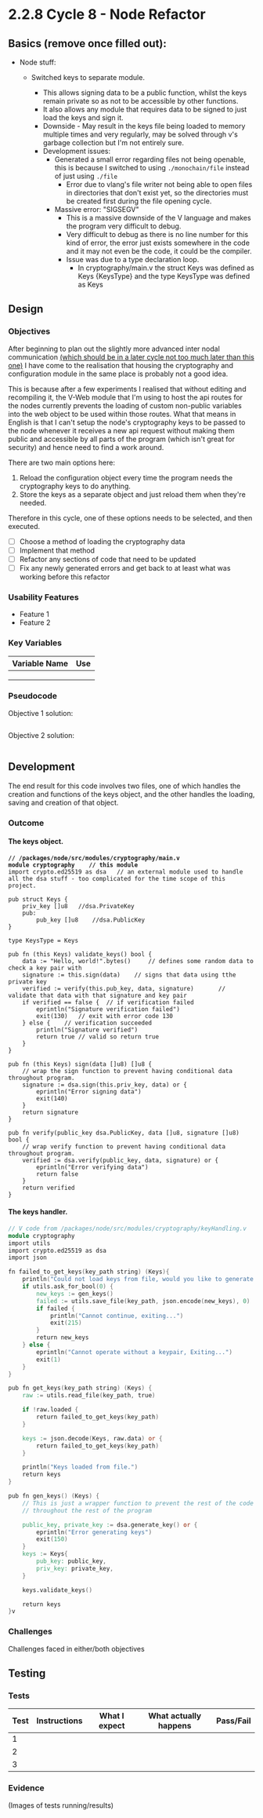 # 2.2.8 Cycle 8 - Node Refactor

## Basics (remove once filled out):

* Node stuff:
  *   Switched keys to separate module.

      * This allows signing data to be a public function, whilst the keys remain private so as not to be accessible by other functions.
      * It also allows any module that requires data to be signed to just load the keys and sign it.
      * Downside - May result in the keys file being loaded to memory multiple times and very regularly, may be solved through v's garbage collection but I'm not entirely sure.&#x20;
      * Development issues:
        * Generated a small error regarding files not being openable, this is because I switched to using `./monochain/file` instead of just using `./file`
          * Error due to vlang's file writer not being able to open files in directories that don't exist yet, so the directories must be created first during the file opening cycle.
        * Massive error: "SIGSEGV"
          * This is a massive downside of the V language and makes the program very difficult to debug.
          * Very difficult to debug as there is no line number for this kind of error, the error just exists somewhere in the code and it may not even be the code, it could be the compiler.
          * Issue was due to a type declaration loop.
            * In cryptography/main.v the struct Keys was defined as Keys {KeysType} and the type KeysType was defined as Keys



## Design

### Objectives

After beginning to plan out the slightly more advanced inter nodal communication [(which should be in a later cycle not too much later than this one)](needs-code-2.2.9-cycle-9-basic-inter-nodal-communication.md) I have come to the realisation that housing the cryptography and configuration module in the same place is probably not a good idea.&#x20;

This is because after a few experiments I realised that without editing and recompiling it, the V-Web module that I'm using to host the api routes for the nodes currently prevents the loading of custom non-public variables into the web object to be used within those routes. What that means in English is that I can't setup the node's cryptography keys to be passed to the node whenever it receives a new api request without making them public and accessible by all parts of the program (which isn't great for security) and hence need to find a work around.

There are two main options here:

1. Reload the configuration object every time the program needs the cryptography keys to do anything.
2. Store the keys as a separate object and just reload them when they're needed.

Therefore in this cycle, one of these options needs to be selected, and then executed.

* [ ] Choose a method of loading the cryptography data
* [ ] Implement that method
* [ ] Refactor any sections of code that need to be updated
* [ ] Fix any newly generated errors and get back to at least what was working before this refactor

### Usability Features

* Feature 1
* Feature 2

### Key Variables

| Variable Name | Use |
| ------------- | --- |
|               |     |
|               |     |
|               |     |

### Pseudocode

Objective 1 solution:

```
```

Objective 2 solution:

```
```

## Development

The end result for this code involves two files, one of which handles the creation and functions of the keys object, and the other handles the loading, saving and creation of that object.

### Outcome

#### The keys object.

<pre class="language-v"><code class="lang-v"><strong>// /packages/node/src/modules/cryptography/main.v
</strong><strong>module cryptography	// this module
</strong>import crypto.ed25519 as dsa	// an external module used to handle all the dsa stuff - too complicated for the time scope of this project.

pub struct Keys {
	priv_key []u8	//dsa.PrivateKey
	pub: 
		pub_key []u8	//dsa.PublicKey
}

type KeysType = Keys

pub fn (this Keys) validate_keys() bool {
	data := "Hello, world!".bytes()		// defines some random data to check a key pair with
	signature := this.sign(data)	// signs that data using tthe private key
	verified := verify(this.pub_key, data, signature)		// validate that data with that signature and key pair
	if verified == false {	// if verification failed
		eprintln("Signature verification failed")
		exit(130)	// exit with error code 130
	} else {	// verification succeeded
		println("Signature verified")
		return true	// valid so return true
	}
}

pub fn (this Keys) sign(data []u8) []u8 {
	// wrap the sign function to prevent having conditional data throughout program.
	signature := dsa.sign(this.priv_key, data) or {
		eprintln("Error signing data")
		exit(140)
	}
	return signature
}

pub fn verify(public_key dsa.PublicKey, data []u8, signature []u8) bool {
	// wrap verify function to prevent having conditional data throughout program.
	verified := dsa.verify(public_key, data, signature) or {
		eprintln("Error verifying data")
		return false
	}
	return verified
}	</code></pre>

#### The keys handler.

```v
// V code from /packages/node/src/modules/cryptography/keyHandling.v
module cryptography
import utils
import crypto.ed25519 as dsa
import json

fn failed_to_get_keys(key_path string) (Keys){
	println("Could not load keys from file, would you like to generate a new pair?")
	if utils.ask_for_bool(0) {
		new_keys := gen_keys()
		failed := utils.save_file(key_path, json.encode(new_keys), 0)
		if failed {
			println("Cannot continue, exiting...")
			exit(215)
		}
		return new_keys
	} else {
		eprintln("Cannot operate without a keypair, Exiting...")
		exit(1)
	}
}

pub fn get_keys(key_path string) (Keys) {
	raw := utils.read_file(key_path, true)

	if !raw.loaded {
		return failed_to_get_keys(key_path)
	}

	keys := json.decode(Keys, raw.data) or {
		return failed_to_get_keys(key_path)
	}

	println("Keys loaded from file.")
	return keys
}

pub fn gen_keys() (Keys) {
	// This is just a wrapper function to prevent the rest of the code having to deal with keys being incorrectly generated
	// throughout the rest of the program

	public_key, private_key := dsa.generate_key() or {
		eprintln("Error generating keys")
		exit(150)
	}
	keys := Keys{
		pub_key: public_key,
		priv_key: private_key,
	}

	keys.validate_keys()

	return keys
}v
```

### Challenges

Challenges faced in either/both objectives

## Testing

### Tests

| Test | Instructions | What I expect | What actually happens | Pass/Fail |
| ---- | ------------ | ------------- | --------------------- | --------- |
| 1    |              |               |                       |           |
| 2    |              |               |                       |           |
| 3    |              |               |                       |           |

### Evidence

(Images of tests running/results)
